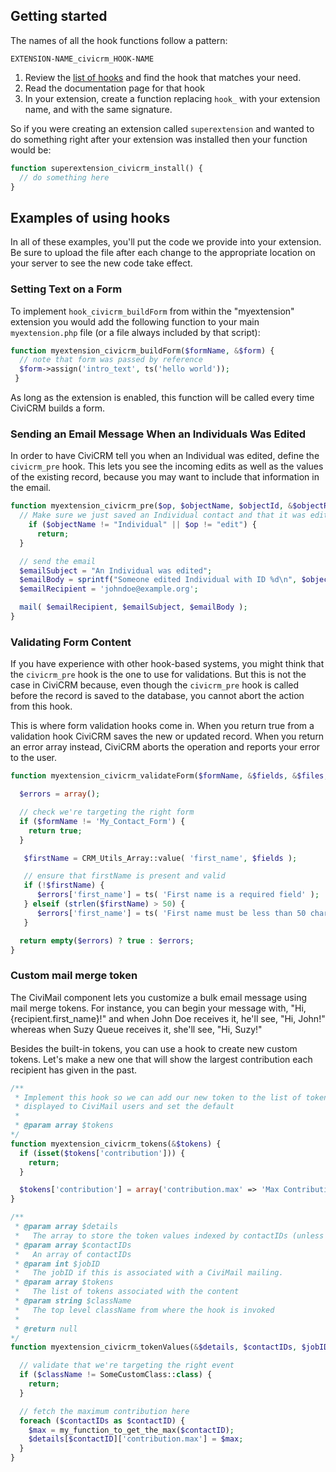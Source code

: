 ## Getting started

The names of all the hook functions follow a pattern:

`EXTENSION-NAME_civicrm_HOOK-NAME`

1. Review the [list of hooks](hooks/list.md) and find the hook that matches your need.
1. Read the documentation page for that hook
1. In your extension, create a function replacing `hook_`  with your extension name, and with the same signature.

So if you were creating an extension called `superextension` and
wanted to do something right after your extension was installed then your
function would be:

```php
function superextension_civicrm_install() {
  // do something here
}
```

## Examples of using hooks

In all of these examples, you'll put the code we provide into your
extension. Be sure to upload the file after each change to the appropriate
location on your server to see the new code take effect.

### Setting Text on a Form

To implement `hook_civicrm_buildForm` from within the "myextension" extension
you would add the following function to your main `myextension.php` file (or a
file always included by that script):

```php
function myextension_civicrm_buildForm($formName, &$form) {
  // note that form was passed by reference
  $form->assign('intro_text', ts('hello world'));
 }
```

As long as the extension is enabled, this function will be called every time
CiviCRM builds a form.

### Sending an Email Message When an Individuals Was Edited

In order to have CiviCRM tell you when an Individual was edited, define the
`civicrm_pre` hook. This lets you see the incoming edits as well as the values
of the existing record, because you may want to include that information in the
email.

```php
function myextension_civicrm_pre($op, $objectName, $objectId, &$objectRef) {
  // Make sure we just saved an Individual contact and that it was edited
	if ($objectName != "Individual" || $op != "edit") {
	  return;
  }

  // send the email
  $emailSubject = "An Individual was edited";
  $emailBody = sprintf("Someone edited Individual with ID %d\n", $objectId);
  $emailRecipient = 'johndoe@example.org';

  mail( $emailRecipient, $emailSubject, $emailBody );
}
```

### Validating Form Content

If you have experience with other hook-based systems, you might think that the
`civicrm_pre` hook is the one to use for validations. But this is not the case
in CiviCRM because, even though the `civicrm_pre` hook is called before the
record is saved to the database, you cannot abort the action from this hook.

This is where form validation hooks come in. When you return true from a
validation hook CiviCRM saves the new or updated record. When you return an
error array instead, CiviCRM aborts the operation and reports your error to
the user.

```php
function myextension_civicrm_validateForm($formName, &$fields, &$files, &$form, &$errors) {

  $errors = array();

  // check we're targeting the right form
  if ($formName != 'My_Contact_Form') {
    return true;
  }

   $firstName = CRM_Utils_Array::value( 'first_name', $fields );

   // ensure that firstName is present and valid
   if (!$firstName) {
      $errors['first_name'] = ts( 'First name is a required field' );
   } elseif (strlen($firstName) > 50) {
      $errors['first_name'] = ts( 'First name must be less than 50 characters');
   }

  return empty($errors) ? true : $errors;
}
```

### Custom mail merge token

The CiviMail component lets you customize a bulk email message using mail merge
tokens. For instance, you can begin your message with, "Hi,
{recipient.first_name}!" and when John Doe receives it, he'll see, "Hi, John!"
whereas when Suzy Queue receives it, she'll see, "Hi, Suzy!"

Besides the built-in tokens, you can use a hook to create new custom tokens.
Let's make a new one that will show the largest contribution each recipient has
given in the past.

```php
/**
 * Implement this hook so we can add our new token to the list of tokens
 * displayed to CiviMail users and set the default
 *
 * @param array $tokens
*/
function myextension_civicrm_tokens(&$tokens) {
  if (isset($tokens['contribution'])) {
    return;
  }

  $tokens['contribution'] = array('contribution.max' => 'Max Contribution');
}

/**
 * @param array $details
 *   The array to store the token values indexed by contactIDs (unless single)
 * @param array $contactIDs
 *   An array of contactIDs
 * @param int $jobID
 *   The jobID if this is associated with a CiviMail mailing.
 * @param array $tokens
 *   The list of tokens associated with the content
 * @param string $className
 *   The top level className from where the hook is invoked
 *
 * @return null
*/
function myextension_civicrm_tokenValues(&$details, $contactIDs, $jobID, $tokens, $className) {

  // validate that we're targeting the right event
  if ($className != SomeCustomClass::class) {
    return;
  }

  // fetch the maximum contribution here
  foreach ($contactIDs as $contactID) {
    $max = my_function_to_get_the_max($contactID);
    $details[$contactID]['contribution.max'] = $max;
  }
}
```
